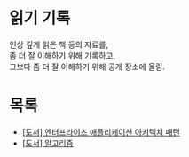 # 읽기 기록

인상 깊게 읽은 책 등의 자료를,<br/>
좀 더 잘 이해하기 위해 기록하고,<br/>
그보다 좀 더 잘 이해하기 위해 공개 장소에 올림.<br/>

# 목록

- [[도서] 엔터프라이즈 애플리케이션 아키텍처 패턴](https://github.com/codehumane/read-record/blob/master/poeaa/README.md)
- [[도서] 알고리즘](https://github.com/codehumane/read-record/blob/master/algorithm/README.md)
